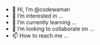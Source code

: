 - 👋 Hi, I’m @codewaman
- 👀 I’m interested in ...
- 🌱 I’m currently learning ...
- 💞️ I’m looking to collaborate on ...
- 📫 How to reach me ...

<!---
codewaman/codewaman is a ✨ special ✨ repository because its `README.md` (this file) appears on your GitHub profile.
You can click the Preview link to take a look at your changes.
--->
